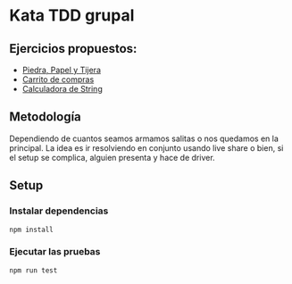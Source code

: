 # Kata TDD grupal

## Ejercicios propuestos:

- [Piedra, Papel y Tijera](https://www.tddbuddy.com/katas/rock-paper-scissors.html)
- [Carrito de compras](https://www.tddbuddy.com/katas/shopping-cart.html)
- [Calculadora de String](https://www.tddbuddy.com/katas/string-calculator.html)

## Metodología

Dependiendo de cuantos seamos armamos salitas o nos quedamos en la principal. La idea es ir resolviendo en conjunto usando live share o bien,
si el setup se complica, alguien presenta y hace de driver.

## Setup

### Instalar dependencias

`npm install`

### Ejecutar las pruebas

`npm run test`